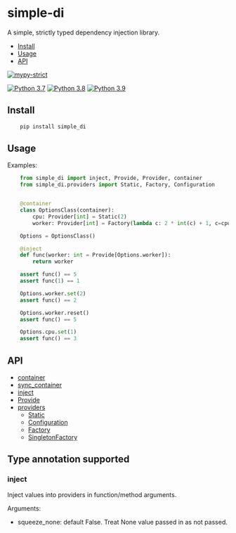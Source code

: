 # simple-di

A simple, strictly typed dependency injection library.

- [Install](#install)
- [Usage](#usage)
- [API](#api)

[![mypy-strict](https://github.com/bentoml/simple_di/actions/workflows/mypy.yml/badge.svg)](https://github.com/bentoml/simple_di/actions/workflows/mypy.yml)

[![Python 3.7](https://github.com/bentoml/simple_di/workflows/Python%203.7/badge.svg)](https://github.com/bentoml/simple_di/actions/workflows/py37.yml)
[![Python 3.8](https://github.com/bentoml/simple_di/workflows/Python%203.8/badge.svg)](https://github.com/bentoml/simple_di/actions/workflows/py38.yml)
[![Python 3.9](https://github.com/bentoml/simple_di/workflows/Python%203.9/badge.svg)](https://github.com/bentoml/simple_di/actions/workflows/py39.yml)

## Install

``` bash
    pip install simple_di
```

## Usage

Examples:

```python
    from simple_di import inject, Provide, Provider, container
    from simple_di.providers import Static, Factory, Configuration


    @container
    class OptionsClass(container):
        cpu: Provider[int] = Static(2)
        worker: Provider[int] = Factory(lambda c: 2 * int(c) + 1, c=cpu)

    Options = OptionsClass()

    @inject
    def func(worker: int = Provide[Options.worker]):
        return worker

    assert func() == 5
    assert func(1) == 1

    Options.worker.set(2)
    assert func() == 2

    Options.worker.reset()
    assert func() == 5

    Options.cpu.set(1)
    assert func() == 3
```


## API

- [container](#container)
- [sync_container](#sync_container)
- [inject](#inject)
- [Provide](#Provide)
- [providers](#providers)
  - [Static](#Static)
  - [Configuration](#Configuration)
  - [Factory](#Factory)
  - [SingletonFactory](#SingletonFactory)

## Type annotation supported


### inject

Inject values into providers in function/method arguments.

Arguments:
 - squeeze_none: default False. Treat None value passed in as not passed.
